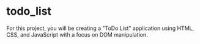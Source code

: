 # todo_list
For this project, you will be creating a "ToDo List" application using HTML, CSS, and JavaScript with a focus on DOM manipulation. 

